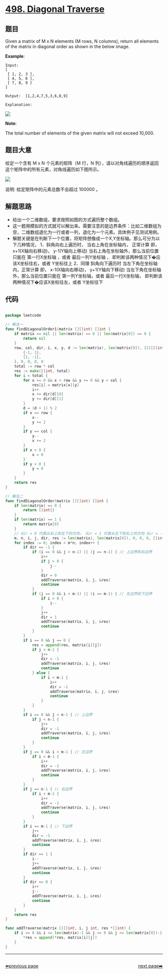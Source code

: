 # [498. Diagonal Traverse](https://leetcode.com/problems/diagonal-traverse/)


## 题目

Given a matrix of M x N elements (M rows, N columns), return all elements of the matrix in diagonal order as shown in the below image.

**Example**:

    Input:
    [
     [ 1, 2, 3 ],
     [ 4, 5, 6 ],
     [ 7, 8, 9 ]
    ]
    
    Output:  [1,2,4,7,5,3,6,8,9]
    
    Explanation:

![](https://assets.leetcode-cn.com/aliyun-lc-upload/uploads/2018/10/12/diagonal_traverse.png)

**Note**:

The total number of elements of the given matrix will not exceed 10,000.


## 题目大意

给定一个含有 M x N 个元素的矩阵（M 行，N 列），请以对角线遍历的顺序返回这个矩阵中的所有元素，对角线遍历如下图所示。

![](https://assets.leetcode-cn.com/aliyun-lc-upload/uploads/2018/10/12/diagonal_traverse.png)

说明: 给定矩阵中的元素总数不会超过 100000 。

## 解题思路

- 给出一个二维数组，要求按照如图的方式遍历整个数组。
- 这一题用模拟的方式就可以解出来。需要注意的是边界条件：比如二维数组为空，二维数组退化为一行或者一列，退化为一个元素。具体例子见测试用例。
- 解题关键是在判断下一个位置，将矩阵想像成一个X,Y坐标轴。那么可分为以下几种情况，
    1、斜角向右上遍历时，
    当右上角在坐标轴内， 正常计算 即， x+1(X轴向右移动)， y-1(Y轴向上移动)
    当右上角在坐标轴外，那么当前位置只能在 第一行X坐标轴 ，或者 最后一列Y坐标轴 ， 即判断该两种情况下�应该X坐标往右，或者 Y坐标往上
    2、同理 斜角向下遍历时
    当左下角在坐标轴内，正常计算 即， x-1(X轴向右移动)， y+1(Y轴向下移动)
    当左下角在坐标轴外，那么当前位置只能在 第一列Y坐标轴，或者 最后一行X坐标轴， 即判断该两种情况下�应该X坐标往左，或者 Y坐标往下


## 代码

```go

package leetcode

// 解法一
func findDiagonalOrder1(matrix [][]int) []int {
	if matrix == nil || len(matrix) == 0 || len(matrix[0]) == 0 {
		return nil
	}
	row, col, dir, i, x, y, d := len(matrix), len(matrix[0]), [2][2]int{
		{-1, 1},
		{1, -1},
	}, 0, 0, 0, 0
	total := row * col
	res := make([]int, total)
	for i < total {
		for x >= 0 && x < row && y >= 0 && y < col {
			res[i] = matrix[x][y]
			i++
			x += dir[d][0]
			y += dir[d][1]
		}
		d = (d + 1) % 2
		if x == row {
			x--
			y += 2
		}
		if y == col {
			y--
			x += 2
		}
		if x < 0 {
			x = 0
		}
		if y < 0 {
			y = 0
		}
	}
	return res
}

// 解法二
func findDiagonalOrder(matrix [][]int) []int {
	if len(matrix) == 0 {
		return []int{}
	}
	if len(matrix) == 1 {
		return matrix[0]
	}
	// dir = 0 代表从右上到左下的方向， dir = 1 代表从左下到右上的方向 dir = -1 代表上一次转变了方向
	m, n, i, j, dir, res := len(matrix), len(matrix[0]), 0, 0, 0, []int{}
	for index := 0; index < m*n; index++ {
		if dir == -1 {
			if (i == 0 && j < n-1) || (j == n-1) { // 上边界和右边界
				i++
				if j > 0 {
					j--
				}
				dir = 0
				addTraverse(matrix, i, j, &res)
				continue
			}
			if (j == 0 && i < m-1) || (i == m-1) { // 左边界和下边界
				if i > 0 {
					i--
				}
				j++
				dir = 1
				addTraverse(matrix, i, j, &res)
				continue
			}
		}
		if i == 0 && j == 0 {
			res = append(res, matrix[i][j])
			if j < n-1 {
				j++
				dir = -1
				addTraverse(matrix, i, j, &res)
				continue
			} else {
				if i < m-1 {
					i++
					dir = -1
					addTraverse(matrix, i, j, &res)
					continue
				}
			}
		}
		if i == 0 && j < n-1 { // 上边界
			if j < n-1 {
				j++
				dir = -1
				addTraverse(matrix, i, j, &res)
				continue
			}
		}
		if j == 0 && i < m-1 { // 左边界
			if i < m-1 {
				i++
				dir = -1
				addTraverse(matrix, i, j, &res)
				continue
			}
		}
		if j == n-1 { // 右边界
			if i < m-1 {
				i++
				dir = -1
				addTraverse(matrix, i, j, &res)
				continue
			}
		}
		if i == m-1 { // 下边界
			j++
			dir = -1
			addTraverse(matrix, i, j, &res)
			continue
		}
		if dir == 1 {
			i--
			j++
			addTraverse(matrix, i, j, &res)
			continue
		}
		if dir == 0 {
			i++
			j--
			addTraverse(matrix, i, j, &res)
			continue
		}
	}
	return res
}

func addTraverse(matrix [][]int, i, j int, res *[]int) {
	if i >= 0 && i <= len(matrix)-1 && j >= 0 && j <= len(matrix[0])-1 {
		*res = append(*res, matrix[i][j])
	}
}

```



----------------------------------------------
<div style="display: flex;justify-content: space-between;align-items: center;">
<p><a href="https://books.halfrost.com/leetcode/ChapterFour/0400~0499/0497.Random-Point-in-Non-overlapping-Rectangles/">⬅️previous page</a></p>
<p><a href="https://books.halfrost.com/leetcode/ChapterFour/0500~0599/0500.Keyboard-Row/">next page➡️</a></p>
</div>
